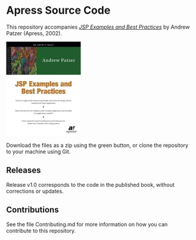 # Apress Source Code

This repository accompanies [_JSP Examples and Best Practices_](http://www.apress.com/9781590590201) by Andrew Patzer (Apress, 2002).

![Cover image](9781590590201.jpg)

Download the files as a zip using the green button, or clone the repository to your machine using Git.

## Releases

Release v1.0 corresponds to the code in the published book, without corrections or updates.

## Contributions

See the file Contributing.md for more information on how you can contribute to this repository.
